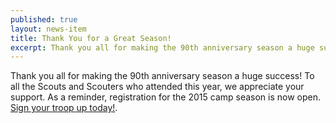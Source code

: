 ```yaml
---
published: true
layout: news-item
title: Thank You for a Great Season!
excerpt: Thank you all for making the 90th anniversary season a huge success! To all the Scouts and Scouters who attended this year, we appreciate your support. As a reminder, registration for the 2015 camp season is now open. [Sign your troop up today!](http://www.ctrivers.org/Events/Unitsignupfor2015BoyScoutSummerCamp).
---
```


Thank you all for making the 90th anniversary season a huge success! To all the
Scouts and Scouters who attended this year, we appreciate your support. As a
reminder, registration for the 2015 camp season is now open.
[Sign your troop up today!](http://www.ctrivers.org/Events/Unitsignupfor2015BoyScoutSummerCamp).
